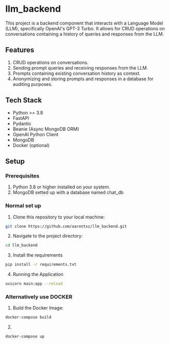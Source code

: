 # llm_backend

This project is a backend component that interacts with a Language Model (LLM), specifically OpenAI's GPT-3 Turbo. It allows for CRUD operations on conversations containing a history of queries and responses from the LLM.

## Features

1. CRUD operations on conversations.
2. Sending prompt queries and receiving responses from the LLM.
3. Prompts containing existing conversation history as context.
4. Anonymizing and storing prompts and responses in a database for auditing purposes.

## Tech Stack

- Python >= 3.8
- FastAPI
- Pydantic
- Beanie (Async MongoDB ORM)
- OpenAI Python Client
- MongoDB 
- Docker (optional)

## Setup

### Prerequisites

1. Python 3.8 or higher installed on your system.
2. MongoDB setted up with a database named chat_db

### Normal set up

1. Clone this repository to your local machine:

```bash
git clone https://github.com/aarontxz/llm_backend.git
```

2. Navigate to the project directory:

```bash
cd llm_backend
```

3. Install the requirements

```bash
pip install -r requirements.txt
```

4. Running the Application

```bash
uvicorn main:app --reload
```

### Alternatively use DOCKER

1. Build the Docker Image:

```bash
docker-compose build
```

2. 
```bash 
docker-compose up
```